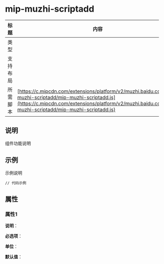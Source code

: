 # mip-muzhi-scriptadd

标题|内容
----|----
类型|
支持布局|
所需脚本| [https://c.mipcdn.com/extensions/platform/v2/muzhi.baidu.com/mip-muzhi-scriptadd/mip-muzhi-scriptadd.js](https://c.mipcdn.com/extensions/platform/v2/muzhi.baidu.com/mip-muzhi-scriptadd/mip-muzhi-scriptadd.js)

## 说明

组件功能说明

## 示例

示例说明

```
// 代码示例
```

## 属性

### 属性1

**说明**：

**必选项**：

**单位**：

**默认值**：